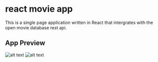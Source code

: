 # react movie app

This is a single page application written in React that intergrates with the open movie database rest api. 

## App Preview

![alt text](https://github.com/anthonydelgado/react-app-omdb/raw/master/screenshots/search.png "search")
![alt text](https://github.com/anthonydelgado/react-app-omdb/raw/master/screenshots/results.png "search")
 
 
